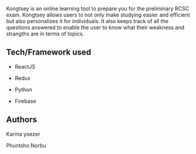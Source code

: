 Kongtsey is an online learning tool to prepare you for the preliminary RCSC exam. Kongtsey allows users to not only make studying easier and efficient but also personalizes it for individuals. It also keeps track of all the questions answered to enable the user to know what their weakness and strangths are in terms of topics.

## Tech/Framework used

-   ReactJS
-   Redux
-   Python

-   Firebase

## Authors

Karma yoezer

Phuntsho Norbu
